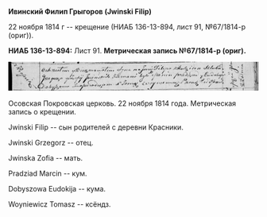 **Ивинский Филип Грыгоров (Jwinski Filip)**

22 ноября 1814 г -- крещение (НИАБ 136-13-894, лист 91, №67/1814-р
(ориг)).

**НИАБ 136-13-894:** Лист 91. **Метрическая запись №67/1814-р (ориг).**

![](./media/f137fccbb2b8e6a9346fa477fe3ae7f35fe4dad5.png)

Осовская Покровская церковь. 22 ноября 1814 года. Метрическая запись о
крещении.

Jwinski Filip -- сын родителей с деревни Красники.

Jwinski Grzegorz -- отец.

Jwinska Zofia -- мать.

Pradziad Marcin -- кум.

Dobyszowa Eudokija -- кума.

Woyniewicz Tomasz -- ксёндз.
